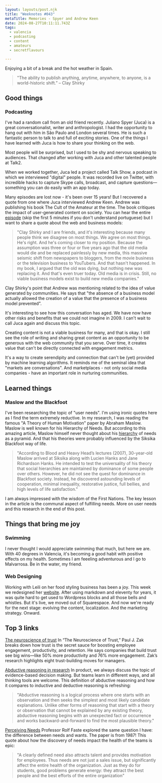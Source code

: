 ```yaml
---
layout: layouts/post.njk
title: "Weeknotes #043"
metaTitle: Memories - Spyer and Andrew Keen
date: 2024-08-27T10:11:11.743Z
tags:
  - valencia
  - podcasting
  - content
  - amateurs
  - secretflavours

---
```

Enjoying a bit of a break and the hot weather in Spain.           

> "The ability to publish anything, anytime, anywhere, to anyone, is a world-historic shift.” 
 – Clay Shirky

## Good things
### Podcasting
I've had a random call from an old friend recently. Juliano Spyer (Juca) is a great conversationalist, writer and anthropologist. I had the opportunity to hang out with him in São Paulo and London several times. He is such a fantastic person to talk to and full of exciting stories. 
One of the things I have learned with Juca is how to share your thinking on the web. 

Most people will be surprised, but I used to be shy and nervous speaking to audiences. That changed after working with Juca and other talented people at Talk2. 

When we worked together, Juca led a project called Talk Show, a podcast in which we interviewed "digital" people. 
It was recorded live on Twitter, with incredible hacks to capture Skype calls, broadcast, and capture questions—something you can do easily with an app today. 

Many episodes are lost now - it's been over 15 years! But I recovered a quote from one where Juca interviewed Andrew Keen. Andrew was publishing his book The Cult of the Amateur at the time. The book critiques the impact of user-generated content on society. You can hear the entire [episode](https://www.podomatic.com/podcasts/talkshow/episodes/2009-06-03T10_09_50-07_00) (skip the first 5 minutes if you don't understand portuguese) but I want to share a quote about the web and business models:

> "Clay Shirky and I are friends, and it's interesting because many people think we disagree on most things. We agree     on most things. He's right. And he's coming closer to my position. Because the assumption was three or four or five years ago that the old media would die and be replaced painlessly by   new media, this massive seismic shift from newspapers to bloggers, from the movie business or the television business to YouTubers. And that hasn't happened. In my book, I argued that the old was dying, but nothing new was replacing it. And that's even truer today. Old media is in crisis. Still, no viable business models exist to build new media companies."  

Clay Shirky's point that Andrew was mentioning related to the idea of value generated by communities. He says that "the absence of a business model actually allowed the creation of a value that the presence of a business model prevented".

It's interesting to see how this conversation has aged. We have now have other risks and benefits that we could not imagine in 2009. I can't wait to call Juca again and discuss this topic. 

Creating content is not a viable business for many, and that is okay. I still see the role of writing and sharing great content as an opportunity to be generous with the web community that you serve. Over time, it creates value that can't be directly connected with engagement metrics.

It's a way to create serendipity and connection that can't be (yet) provided by machine learning algorithms. It reminds me of the seminal idea that "markets are conversations". And marketplaces - not only social media companies - have an important role in nurturing communities.    


## Learned things
### Maslow and the Blackfoot 
I've been researching the topic of "user needs". I'm using ironic quotes here as I find the term extremely reductive. In my research, I was reading the famous "A Theory of Human Motivation" paper by Abraham Maslow. Maslow is well known for his Hierarchy of Needs. But according to this amazing article, Maslow himself never thought about his [hierarchy](https://www.resilience.org/stories/2021-06-18/the-blackfoot-wisdom-that-inspired-maslows-hierarchy/) of needs as a pyramid. And that his theories were probably influenced by the Siksika Blackfoot way of life.   

> "According to Blood and Heavy Head’s lectures (2007), 30-year-old Maslow arrived at Siksika along with Lucien Hanks and Jane Richardson Hanks. He intended to test the universality of his theory that social hierarchies are maintained by dominance of some people over others. However, he did not see the quest for dominance in Blackfoot society. Instead, he discovered astounding levels of cooperation, minimal inequality, restorative justice, full bellies, and high levels of life satisfaction." 

I am always impressed with the wisdom of the First Nations. The key lesson in the article is the communal aspect of fulfilling needs. More on user needs and this research in the end of this post. 

    
## Things that bring me joy
### Swimming
I never thought I would appreciate swimming that much, but here we are. With 40 degrees in Valencia, it's becoming a good habit with positive effects on my health. Sometimes I am feeeling adventurous and I go to Malvarrosa. Be in the water, my friend.  

### Web Designing
Working with Leili on her food styling business has been a joy. This week we redesigned her [website](https://www.secretflavours.com). After using markdown and eleventy for years, it was quite hard to get used to Wordpress blocks and all those bells and whistles. But it's live, we moved out of Squarespace. And now we're ready for the next stage: evolving the content, localization. And the marketing strategy. Onward.     

## Top 3 links

[The neuroscience of trust](https://hbr.org/2017/01/the-neuroscience-of-trust)
In “The Neuroscience of Trust,” Paul J. Zak breaks down how trust is the secret sauce for boosting employee engagement, productivity, and retention. He says companies that build trust see big wins—like 50% more productivity and 76% more engagement. Zak’s research highlights eight trust-building moves for managers. 

[Abductive reasoning in research](https://atlasti.com/research-hub/abductive-reasoning)
In product, we always discuss the topic of evidence-based decision making. But teams learn in different ways, and all thinking tools are welcome. This definition of abductive reasoning and how it compares to inductive and deductive reasoning is refreshing: 

> "Abductive reasoning is a logical process where one starts with an observation and then seeks the simplest and most likely candidate explanations. Unlike other forms of reasoning that start with a theory or observation that cannot be explained by any existing theory, abductive reasoning begins with an unexpected fact or occurrence and works backward-and-forward to find the most plausible theory." 

[Perceiving Needs](https://fastefoundation.org/publications/perceiving_needs.pdf)
Professor Rolf Faste explored the same question I have: the difference between needs and wants. The paper is from 1987! This quote about how the discovery of needs impact the health of the teams is epic:  

> "A clearly defined need also attracts talent and provides motivation for employees. Thus needs are not just a sales issue, but significantly affect the entire health of the organization. Just as they do for students, good
problems generate energy: they attract the best people and the best efforts of the entire organization" 


